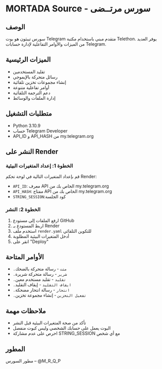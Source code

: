 # MORTADA Source - سورس مرتــضى

## الوصف
سورس تيبثون هو بوت Telegram متقدم مبني باستخدام مكتبة Telethon. يوفر العديد من الميزات والأوامر التفاعلية لإدارة حسابات Telegram.

## الميزات الرئيسية
- تقليد المستخدمين
- رسائل متحركة بالإيموجي
- إنشاء مجموعات تخزين تلقائية
- أوامر تفاعلية متنوعة
- دعم الترجمة التلقائية
- إدارة الملفات والوسائط

## متطلبات التشغيل
- Python 3.10.9
- حساب Telegram Developer
- API_ID و API_HASH من my.telegram.org

## النشر على Render

### الخطوة 1: إعداد المتغيرات البيئية
قم بإعداد المتغيرات التالية في لوحة تحكم Render:

- `API_ID`: معرف API الخاص بك من my.telegram.org
- `API_HASH`: مفتاح API الخاص بك من my.telegram.org  
- `STRING_SESSION`:كود الجلسة
### الخطوة 2: النشر
1. ارفع الملفات إلى مستودع GitHub
2. اربط المستودع بـ Render
3. استخدم ملف `render.yaml` للتكوين التلقائي
4. أدخل المتغيرات البيئية المطلوبة
5. انقر على "Deploy"

## الأوامر المتاحة
- `.متت` - رسالة متحركة بالضحك
- `.شرير` - رسالة متحركة شريرة
- `.تقليد` - تقليد مستخدم معين
- `.ايقاف التقليد` - إيقاف التقليد
- `.انتحار` - رسالة انتحار مضحكة
- `.تفعيل التخزين` - إنشاء مجموعة تخزين

## ملاحظات مهمة
- تأكد من صحة المتغيرات البيئية قبل النشر
- البوت يعمل على حسابك الشخصي وليس كبوت منفصل
- احرص على عدم مشاركة STRING_SESSION مع أي شخص

## المطور
مطور السورس – @M_R_Q_P



